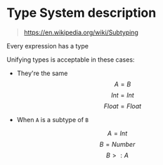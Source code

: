 # Type System description

> https://en.wikipedia.org/wiki/Subtyping

Every expression has a type

Unifying types is acceptable in these cases:

- They're the same
$$ A = B $$
$$ Int = Int $$
$$ Float = Float $$

- When `A` is a subtype of `B`

$$ A = Int $$
$$ B = Number $$
$$ B >: A $$
